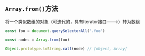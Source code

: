 ## `Array.from()`方法

将一个类似数组的对象（可迭代的，具有Iterator接口--->）转为数组

```js
const foo = document.querySelectorAll('.foo')

const nodes = Array.from(foo)

Object.prototype.toString.call(node) // [object, Array]
```

